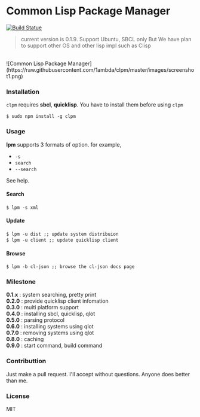 # Common Lisp Package Manager

[![Build Statue](https://travis-ci.org/1ambda/clpm.svg?branch=master)](https://travis-ci.org/1ambda/clpm)

> current version is 0.1.9. Support Ubuntu, SBCL only
> But We have plan to support other OS and other lisp impl such as Clisp  

<br/>
![Common Lisp Package Manager](https://raw.githubusercontent.com/1ambda/clpm/master/images/screenshot1.png)

### Installation

`clpm` requires **sbcl**, **quicklisp**. You have to install them before using `clpm`

```
$ sudo npm install -g clpm
```

### Usage

**lpm** supports 3 formats of option. for example,

- `-s`
- `search`
- `--search`

See help.

#### Search

```
$ lpm -s xml
```

#### Update 

```
$ lpm -u dist ;; update system distribuion
$ lpm -u client ;; update quicklisp client
```

#### Browse

```
$ lpm -b cl-json ;; browse the cl-json docs page
```

### Milestone

**0.1.x** : system searching, pretty print  
**0.2.0** : provide quicklisp client infomation  
**0.3.0** : multi platform support  
**0.4.0** : installing sbcl, quicklisp, qlot  
**0.5.0** : parsing protocol  
**0.6.0** : installing systems using qlot  
**0.7.0** : removing systems using qlot  
**0.8.0** : caching  
**0.9.0** : start command, build command  

### Contributtion

Just make a pull request. I'll accept without questions. Anyone does better than me.

### License

MIT
